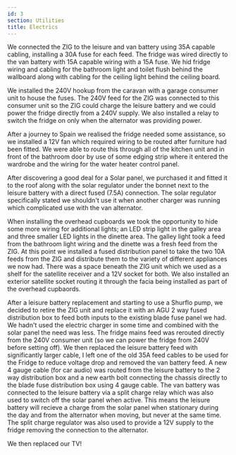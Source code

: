 ```yaml
---
id: 3
section: Utilities
title: Electrics
---
```


We connected the ZIG to the leisure and van battery using 35A capable cabling, installing a 30A fuse for each feed. The fridge was wired directly to the van battery with 15A capable wiring with a 15A fuse. We hid fridge wiring and cabling for the bathroom light and toilet flush behind the wallboard along with cabling for the ceiling light behind the ceiling board.

<div class="flickrslideshow" data-ids="[872278971, 1197184157, 1197207203]"/>

We installed the 240V hookup from the caravan with a garage consumer unit to house the fuses. The 240V feed for the ZIG was connected to this consumer unit so the ZIG could charge the leisure battery and we could power the fridge directly from a 240V supply. We also installed a relay to switch the fridge on only when the alternator was providing power. 

<div class="flickrslideshow" data-ids="[2413795589, 2414622198, 2414626950]"/>

After a journey to Spain we realised the fridge needed some assistance, so we installed a 12V fan which required wiring to be routed after furniture had been fitted. We were able to route this through all of the kitchen unit and in front of the bathroom door by use of some edging strip where it entered the wardrobe and the wiring for the water heater control panel.

After discovering a good deal for a Solar panel, we purchased it and fitted it to the roof along with the solar regulator under the bonnet next to the leisure battery with a direct fused (7.5A) connection. The solar regulator specifically stated we shouldn't use it when another charger was running which complicated use with the van alternator. 

<div class="flickrslideshow" data-ids="[2549811676, 2549820662, 2655469374]"/>

When installing the overhead cupboards we took the opportunity to hide some more wiring for additional lights; an LED strip light in the galley area and three smaller LED lights in the dinette area. The galley light took a feed from the bathroom light wiring and the dinette was a fresh feed from the ZIG. At this point we installed a fused distribution panel to take the two 10A feeds from the ZIG and distribute them to the variety of different appliances we now had. There was a space beneath the ZIG unit which we used as a shelf for the satellite receiver and a 12V socket for both. We also installed an exterior satellite socket routing it through the facia being installed as part of the overhead cupbaords. 

<div class="flickrslideshow" data-ids="[3426045393, 3426045947, 3426851926, 2453154652, 2654638803, 2655467236, 2321643553, 2655477344]"/>

After a leisure battery replacement and starting to use a Shurflo pump, we decided to retire the ZIG unit and replace it with an AGU 2 way fused distribution box to feed both inputs to the existing blade fuse panel we had. We hadn't used the electric charger in some time and combined with the solar panel the need was less. The fridge mains feed was rerouted directly from the 240V consumer unit (so we can power the fridge from 240V before setting off). We then replaced the leisure battery feed with significantly larger cable, I left one of the old 35A feed cables to be used for the Fridge to reduce voltage drop and removed the van battery feed. A new 4 gauge cable (for car audio) was routed from the leisure battery to the 2 way distribution box and a new earth bolt connecting the chassis directly to the blade fuse distribution box using 4 gauge cable. The van battery was connected to the leisure battery via a split charge relay which was also used to switch off the solar panel when active. This means the leisure battery will recieve a charge from the solar panel when stationary during the day and from the alternator when moving, but never at the same time. The split charge regulator was also used to provide a 12V supply to the fridge removing the connection to the alternator.  

<div class="flickrslideshow" data-ids="[7359693154]"/>

We then replaced our TV!

<div class="flickrslideshow" data-ids="[7359686260]"/>